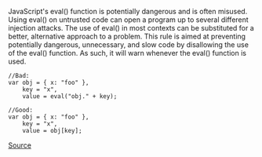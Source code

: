 JavaScript's eval() function is potentially dangerous and is often misused. Using eval() on untrusted code can open a program up to several different injection attacks. The use of eval() in most contexts can be substituted for a better, alternative approach to a problem. This rule is aimed at preventing potentially dangerous, unnecessary, and slow code by disallowing the use of the eval() function. As such, it will warn whenever the eval() function is used.

```
//Bad:
var obj = { x: "foo" },
    key = "x",
    value = eval("obj." + key);

//Good:
var obj = { x: "foo" },
    key = "x",
    value = obj[key];

```

[Source](http://eslint.org/docs/rules/no-eval)
